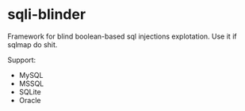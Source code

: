 # sqli-blinder
Framework for blind boolean-based sql injections explotation. Use it if sqlmap do shit. 

Support:
- MySQL
- MSSQL
- SQLite
- Oracle
